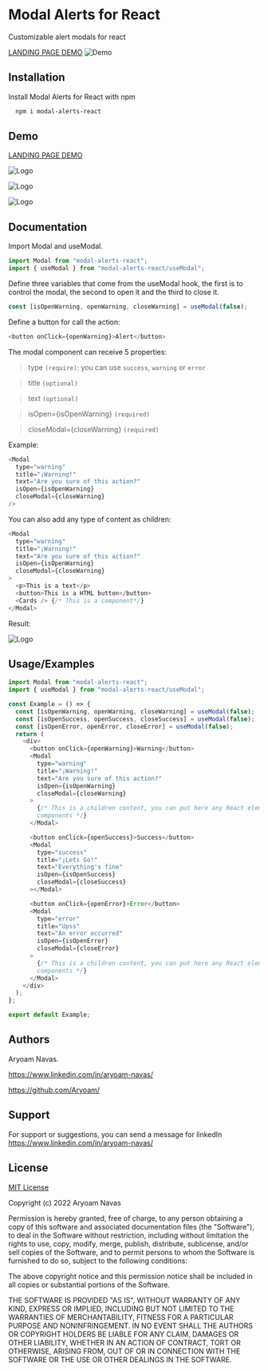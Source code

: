 # Modal Alerts for React

Customizable alert modals for react

[LANDING PAGE DEMO](https://landing-modal-alerts-react.vercel.app/)
![Demo](https://i.imgur.com/RGY8W99.png)

## Installation

Install Modal Alerts for React with npm

```bash
  npm i modal-alerts-react
```

## Demo

[LANDING PAGE DEMO](https://landing-modal-alerts-react.vercel.app/)

![Logo](https://i.imgur.com/GOh1mpu.png)

![Logo](https://i.imgur.com/hVTCNn5.png)

![Logo](https://i.imgur.com/bxlFZFw.png)

## Documentation

Import Modal and useModal.

```javascript
import Modal from "modal-alerts-react";
import { useModal } from "modal-alerts-react/useModal";
```

Define three variables that come from the useModal hook, the first is to control the modal, the second to open it and the third to close it.

```javascript
const [isOpenWarning, openWarning, closeWarning] = useModal(false);
```

Define a button for call the action:

```javascript
<button onClick={openWarning}>Alert</button>
```

The modal component can receive 5 properties:

> type `(require)`: you can use `success`, `warning` or `error`

> title `(optional)`

> text `(optional)`

> isOpen={isOpenWarning} `(required)`

> closeModal={closeWarning} `(required)`

Example:

```javascript
<Modal
  type="warning"
  title="¡Warning!"
  text="Are you sure of this action?"
  isOpen={isOpenWarning}
  closeModal={closeWarning}
/>
```

You can also add any type of content as children:

```javascript
<Modal
  type="warning"
  title="¡Warning!"
  text="Are you sure of this action?"
  isOpen={isOpenWarning}
  closeModal={closeWarning}
>
  <p>This is a text</p>
  <button>This is a HTML button</button>
  <Cards /> {/* This is a component*/}
</Modal>
```

Result:

![Logo](https://i.imgur.com/3cyWl2J.png)

## Usage/Examples

```javascript
import Modal from "modal-alerts-react";
import { useModal } from "modal-alerts-react/useModal";

const Example = () => {
  const [isOpenWarning, openWarning, closeWarning] = useModal(false);
  const [isOpenSuccess, openSuccess, closeSuccess] = useModal(false);
  const [isOpenError, openError, closeError] = useModal(false);
  return (
    <div>
      <button onClick={openWarning}>Warning</button>
      <Modal
        type="warning"
        title="¡Warning!"
        text="Are you sure of this action?"
        isOpen={isOpenWarning}
        closeModal={closeWarning}
      >
        {/* This is a children content, you can put here any React element or
        components */}
      </Modal>

      <button onClick={openSuccess}>Success</button>
      <Modal
        type="success"
        title="¡Lets Go!"
        text="Everything's fine"
        isOpen={isOpenSuccess}
        closeModal={closeSuccess}
      ></Modal>

      <button onClick={openError}>Error</button>
      <Modal
        type="error"
        title="Upss"
        text="An error occurred"
        isOpen={isOpenError}
        closeModal={closeError}
      >
        {/* This is a children content, you can put here any React element or
        components */}
      </Modal>
    </div>
  );
};

export default Example;
```

## Authors

Aryoam Navas.

https://www.linkedin.com/in/aryoam-navas/

https://github.com/Aryoam/

## Support

For support or suggestions, you can send a message for linkedIn https://www.linkedin.com/in/aryoam-navas/

## License

[MIT License](https://choosealicense.com/licenses/mit/)

Copyright (c) 2022 Aryoam Navas

Permission is hereby granted, free of charge, to any person obtaining a copy
of this software and associated documentation files (the "Software"), to deal
in the Software without restriction, including without limitation the rights
to use, copy, modify, merge, publish, distribute, sublicense, and/or sell
copies of the Software, and to permit persons to whom the Software is
furnished to do so, subject to the following conditions:

The above copyright notice and this permission notice shall be included in all
copies or substantial portions of the Software.

THE SOFTWARE IS PROVIDED "AS IS", WITHOUT WARRANTY OF ANY KIND, EXPRESS OR
IMPLIED, INCLUDING BUT NOT LIMITED TO THE WARRANTIES OF MERCHANTABILITY,
FITNESS FOR A PARTICULAR PURPOSE AND NONINFRINGEMENT. IN NO EVENT SHALL THE
AUTHORS OR COPYRIGHT HOLDERS BE LIABLE FOR ANY CLAIM, DAMAGES OR OTHER
LIABILITY, WHETHER IN AN ACTION OF CONTRACT, TORT OR OTHERWISE, ARISING FROM,
OUT OF OR IN CONNECTION WITH THE SOFTWARE OR THE USE OR OTHER DEALINGS IN THE
SOFTWARE.

